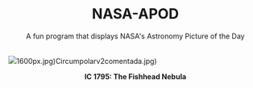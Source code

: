 <div align="center">
  <h1>
    NASA-APOD
  </h1>
</div>
  
<div align="center">
  A fun program that displays NASA's Astronomy Picture of the Day
</div>

<br>

![](https://apod.nasa.gov/apod/image/2405/FishheadB_Colombari_2704.jpg)1600px.jpg)Circumpolarv2comentada.jpg)

<p align = "center">
  <b>IC 1795: The Fishhead Nebula</b>
</p>

